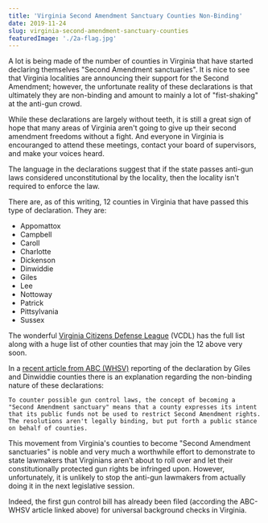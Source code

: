 ```yaml
---
title: 'Virginia Second Amendment Sanctuary Counties Non-Binding'
date: 2019-11-24
slug: virginia-second-amendment-sanctuary-counties
featuredImage: './2a-flag.jpg'
---
```


A lot is being made of the number of counties in Virginia that have started declaring themselves "Second Amendment sanctuaries". It is nice to see that Virginia localities are announcing their support for the Second Amendment; however, the unfortunate reality of these declarations is that ultimately they are non-binding and amount to mainly a lot of "fist-shaking" at the anti-gun crowd.

While these declarations are largely without teeth, it is still a great sign of hope that many areas of Virginia aren't going to give up their second amendment freedoms without a fight. And everyone in Virginia is encouranged to attend these meetings, contact your board of supervisors, and make your voices heard.

The language in the declarations suggest that if the state passes anti-gun laws considered unconstitutional by the locality, then the locality isn't required to enforce the law.

There are, as of this writing, 12 counties in Virginia that have passed this type of declaration. They are:

- Appomattox
- Campbell
- Caroll
- Charlotte
- Dickenson
- Dinwiddie
- Giles
- Lee
- Nottoway
- Patrick
- Pittsylvania
- Sussex

The wonderful [Virginia Citizens Defense League](https://vcdl.org/) (VCDL) has the full list along with a huge list of other counties that may join the 12 above very soon.

In a [recent article from ABC (WHSV)](https://www.whsv.com/content/news/Increasing-number-of-Virginia-counties-declare-themselves-Second-Amendment-sanctuaries-565352121.html) reporting of the declaration by Giles and Dinwiddie counties there is an explanation regarding the non-binding nature of these declarations:

```To counter possible gun control laws, the concept of becoming a "Second Amendment sanctuary" means that a county expresses its intent that its public funds not be used to restrict Second Amendment rights. The resolutions aren't legally binding, but put forth a public stance on behalf of counties.```

This movement from Virginia's counties to become "Second Amendment sanctuaries" is noble and very much a worthwhile effort to demonstrate to state lawmakers that Virginians aren't about to roll over and let their constitutionally protected gun rights be infringed upon. However, unfortunately, it is unlikely to stop the anti-gun lawmakers from actually doing it in the next legislative session.

Indeed, the first gun control bill has already been filed (according the ABC-WHSV article linked above) for universal background checks in Virginia.
